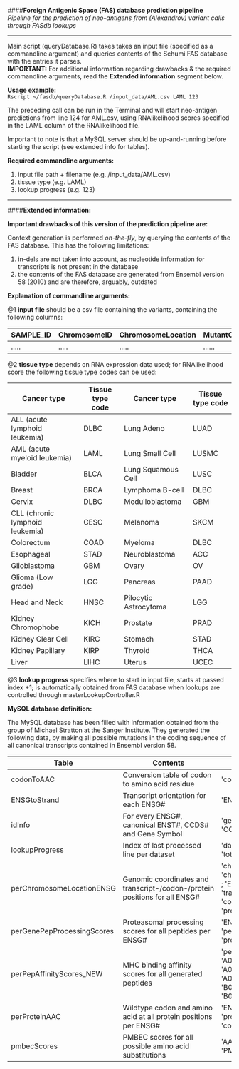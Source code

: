 ####**Foreign Antigenic Space (FAS) database prediction pipeline**  
*Pipeline for the prediction of neo-antigens from (Alexandrov) variant calls through FASdb lookups*

---

Main script (queryDatabase.R) takes takes an input file (specified as a commandline argument) and queries contents of the Schumi FAS database with the entries it parses.  
**IMPORTANT:** For additional information regarding drawbacks & the required commandline arguments, read the **Extended information** segment below.

**Usage example:**  
`Rscript ~/fasdb/queryDatabase.R /input_data/AML.csv LAML 123`

The preceding call can be run in the Terminal and will start neo-antigen predictions from line 124 for AML.csv, using RNAlikelihood scores specified in the LAML column of the RNAlikelihood file.  

Important to note is that a MySQL server should be up-and-running before starting the script (see extended info for tables).  

**Required commandline arguments:**  

1. input file path + filename (e.g. /input_data/AML.csv)  
2. tissue type (e.g. LAML)  
3. lookup progress (e.g. 123)  

---
####**Extended information:**  

**Important drawbacks of this version of the prediction pipeline are:**  

Context generation is performed *on-the-fly*, by querying the contents of the FAS database. This has the following limitations:  

1. in-dels are not taken into account, as nucleotide information for transcripts is not present in the database
2. the contents of the FAS database are generated from Ensembl version 58 (2010) and are therefore, arguably, outdated

**Explanation of commandline arguments:**

@1 **input file** should be a csv file containing the variants, containing the following columns:

|SAMPLE_ID|ChromosomeID|ChromosomeLocation|MutantCode|
|---------|-------------|------------------|----------|
|  .....  |    .....    |       .....      |  ......  |

@2 **tissue type** depends on RNA expression data used; for RNAlikelihood score the following tissue type codes can be used:

| Cancer type | Tissue type code | Cancer type | Tissue type code |
|-----------------------------|----|-------------|------|
|ALL (acute lymphoid leukemia)|DLBC|Lung Adeno|LUAD|
|AML (acute myeloid leukemia)|LAML|Lung Small Cell|LUSMC|
|Bladder|BLCA|Lung Squamous Cell|LUSC|
|Breast|BRCA|Lymphoma B-cell|DLBC|
|Cervix|DLBC|Medulloblastoma|GBM|
|CLL (chronic lymphoid leukemia)|CESC|Melanoma|SKCM|
|Colorectum|COAD|Myeloma|DLBC|
|Esophageal|STAD|Neuroblastoma|ACC|
|Glioblastoma|GBM|Ovary|OV|
|Glioma (Low grade)|LGG|Pancreas|PAAD|
|Head and Neck|HNSC|Pilocytic Astrocytoma|LGG|
|Kidney Chromophobe|KICH|Prostate|PRAD|
|Kidney Clear Cell|KIRC|Stomach|STAD|
|Kidney Papillary|KIRP|Thyroid|THCA|
|Liver|LIHC|Uterus|UCEC|

@3 **lookup progress** specifies where to start in input file, starts at passed index +1; is automatically obtained from FAS database when lookups are controlled through masterLookupController.R

**MySQL database definition:**

The MySQL database has been filled with information obtained from the group of Michael Stratton at the Sanger Institute. They generated the following data, by making all possible mutations in the coding sequence of all canonical transcripts contained in Ensembl version 58.

| Table | Contents | Headers |
|-------|----------|---------|
|codonToAAC| Conversion table of codon to amino acid residue |'codon' ; 'AA' |
|ENSGtoStrand| Transcript orientation for each ENSG# | 'ENSG' ; 'Strand' |
|idInfo| For every ENSG#, canonical ENST#, CCDS# and Gene Symbol | 'geneID' ; 'ENSG' ; 'CCDS' ; 'ENST' |
|lookupProgress| Index of last processed line per dataset | 'dataset' ; 'progress' ; 'total' |
|perChromosomeLocationENSG| Genomic coordinates and transcript-/codon-/protein positions for all ENSG# | 'chromosomeID' ; 'chromosomeLocation' ; 'ENSG' ; 'transcriptPosition' ; 'codonPosition' ; 'proteinPosition' |
|perGenePepProcessingScores| Proteasomal processing scores for all peptides per ENSG# | 'ENSG' ; 'peptide' ; 'peptideStart' ; 'processingScore' |
|perPepAffinityScores_NEW| MHC binding affinity scores for all generated peptides | 'peptide' ; 'A0101affinity' ; 'A0201affinity' ; 'A0301affinity' ; 'B0702affinity' ; 'B0801affinity' |
|perProteinAAC| Wildtype codon and amino acid at all protein positions per ENSG# | 'ENSG' ; 'proteinPosition' ; 'codon' ; 'AA' |
|pmbecScores| PMBEC scores for all possible amino acid substitutions | 'AA1' ; 'AA2' ; 'PMBECscore' |